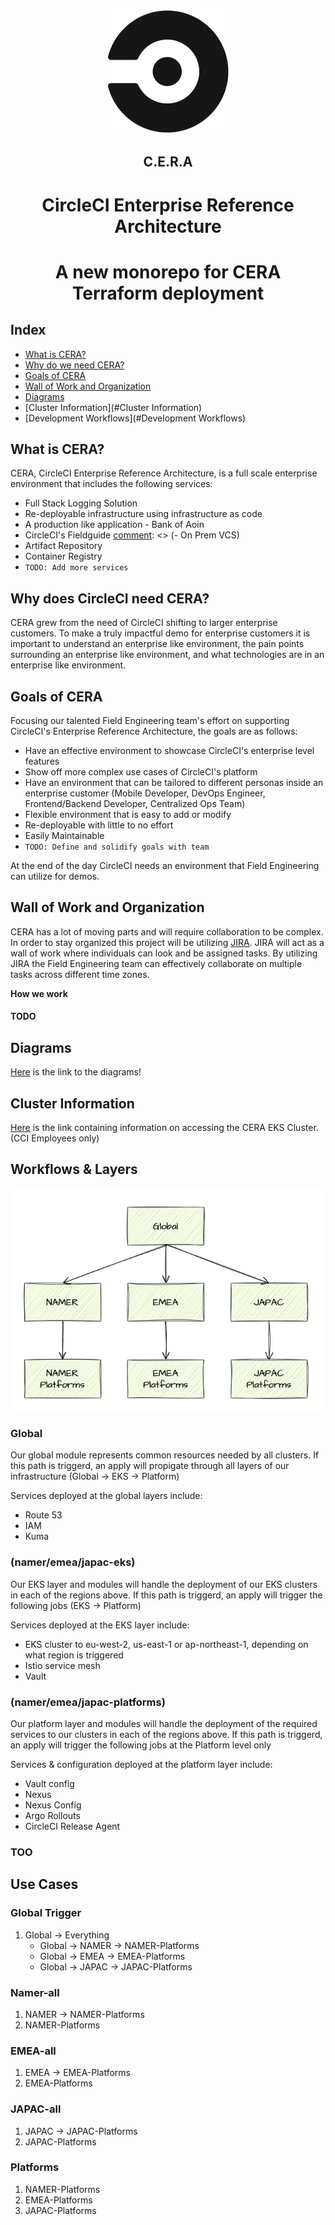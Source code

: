 <p align="center">
  <img width="200" height="200" src="./.img/circleci_logo.png">
</p>

<h2 align="center" >C.E.R.A</h1>
<h1 align="center" >CircleCI Enterprise Reference Architecture</h1>
<h1 align="center" >A new monorepo for CERA Terraform deployment</h1>

## Index
- [What is CERA?](#What-is-CERA?)
- [Why do we need CERA?](#Why-do-we-need-CERA?)
- [Goals of CERA](#Goals-of-CERA)
- [Wall of Work and Organization](#Wall-of-Work-and-Organization)
- [Diagrams](#Diagrams)
- [Cluster Information](#Cluster Information)
- [Development Workflows](#Development Workflows)


## What is CERA?
CERA, CircleCI Enterprise Reference Architecture, is a full scale enterprise environment that includes the following services:

[comment]: <> (- CircleCI Server running on Kubernetes)
[comment]: <> (- CircleCI Runners deployed on VMs and Kubernetes)
- Full Stack Logging Solution
- Re-deployable infrastructure using infrastructure as code
- A production like application - Bank of Aoin
- CircleCI's Fieldguide
[comment]: <> (- On Prem VCS)
- Artifact Repository
- Container Registry
- `TODO: Add more services`


## Why does CircleCI need CERA?
CERA grew from the need of CircleCI shifting to larger enterprise customers. To make a truly impactful demo for enterprise customers it is important to understand an enterprise like environment, the pain points surrounding an enterprise like environment,
and what technologies are in an enterprise like environment.


## Goals of CERA
Focusing our talented Field Engineering team's effort on supporting CircleCI's Enterprise Reference Architecture, the goals are as follows:

- Have an effective environment to showcase CircleCI's enterprise level features
- Show off more complex use cases of CircleCI's platform
- Have an environment that can be tailored to different personas inside an enterprise customer (Mobile Developer, DevOps Engineer, Frontend/Backend Developer, Centralized Ops Team)
- Flexible environment that is easy to add or modify
- Re-deployable with little to no effort
- Easily Maintainable
- `TODO: Define and solidify goals with team`

At the end of the day CircleCI needs an environment that Field Engineering can utilize for demos.


## Wall of Work and Organization
CERA has a lot of moving parts and will require collaboration to be complex. In order to stay organized this project will be utilizing [JIRA](https://circleci.atlassian.net/jira/software/projects/FE/boards/392).
JIRA will act as a wall of work where individuals can look and be assigned tasks. By utilizing JIRA the Field Engineering team can effectively collaborate on multiple tasks across different time zones.

**How we work**
#### TODO


## Diagrams
[Here](https://drive.google.com/file/d/1hYCSr-1dme95koshN_0nmEKLA9JI3yEs/view?usp=sharing) is the link to the diagrams!

## Cluster Information
[Here](https://circleci.atlassian.net/wiki/spaces/CE/pages/6582469344/CERA+Customer+Engineering+Cluster+Details) is the link containing information on accessing the CERA EKS Cluster. (CCI Employees only)


## Workflows & Layers
![Screenshot](./.img/tree.png)
### Global
Our global module represents common resources needed by all clusters. If this path is triggerd, an apply will propigate through all layers of our infrastructure (Global -> EKS -> Platform)

Services deployed at the global layers include: 
- Route 53
- IAM
- Kuma

### (namer/emea/japac-eks)
Our EKS layer and modules will handle the deployment of our EKS clusters in each of the regions above. If this path is triggerd, an apply will trigger the following jobs (EKS -> Platform)

Services deployed at the EKS layer include: 
- EKS cluster to eu-west-2, us-east-1 or ap-northeast-1, depending on what region is triggered
- Istio service mesh
- Vault

### (namer/emea/japac-platforms)
Our platform layer and modules will handle the deployment of the required services to our clusters in each of the regions above. If this path is triggerd, an apply will trigger the following jobs at the Platform level only

Services & configuration deployed at the platform layer include: 
- Vault config
- Nexus
- Nexus Config
- Argo Rollouts
- CircleCI Release Agent

### TOO


## Use Cases

### Global Trigger
1. Global -> Everything
    * Global -> NAMER -> NAMER-Platforms
    * Global -> EMEA -> EMEA-Platforms
    * Global -> JAPAC -> JAPAC-Platforms

### Namer-all
1. NAMER -> NAMER-Platforms
2. NAMER-Platforms

### EMEA-all
1. EMEA -> EMEA-Platforms
2. EMEA-Platforms

### JAPAC-all
1. JAPAC -> JAPAC-Platforms
2. JAPAC-Platforms

### Platforms
1. NAMER-Platforms
2. EMEA-Platforms
3. JAPAC-Platforms



